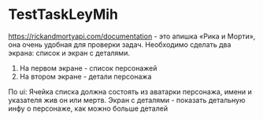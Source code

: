# TestTaskLeyMih
https://rickandmortyapi.com/documentation - это апишка «Рика и Морти», она очень удобная для проверки
задач.
Необходимо сделать два экрана: список и экран с деталями.

1) На первом экране - список персонажей
2) На втором экране - детали персонажа

По ui: 
Ячейка списка должна состоять из аватарки персонажа, имени и указателя жив он или мертв.
Экран с деталями - показать детальную инфу о персонаже, как можно больше деталей
